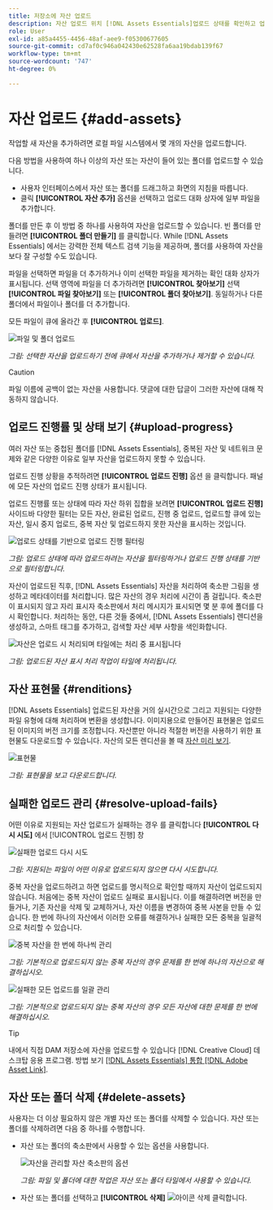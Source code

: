 ```yaml
---
title: 저장소에 자산 업로드
description: 자산 업로드 위치 [!DNL Assets Essentials]업로드 상태를 확인하고 업로드 문제를 해결합니다.
role: User
exl-id: a85a4455-4456-48af-aee9-f05300677605
source-git-commit: cd7af0c946a042430e62528fa6aa19bdab139f67
workflow-type: tm+mt
source-wordcount: '747'
ht-degree: 0%

---
```


# 자산 업로드 {#add-assets}

작업할 새 자산을 추가하려면 로컬 파일 시스템에서 몇 개의 자산을 업로드합니다. <!-- TBD: Many of the [common file formats are supported](/help/supported-file-formats.md). -->

다음 방법을 사용하여 하나 이상의 자산 또는 자산이 들어 있는 폴더를 업로드할 수 있습니다.

* 사용자 인터페이스에서 자산 또는 폴더를 드래그하고 화면의 지침을 따릅니다.
* 클릭 **[!UICONTROL 자산 추가]** 옵션을 선택하고 업로드 대화 상자에 일부 파일을 추가합니다.

<!-- TBD: Update this GIF
![Asset and nested folder upload demo](assets/do-not-localize/upload-assets.gif) -->

폴더를 만든 후 이 방법 중 하나를 사용하여 자산을 업로드할 수 있습니다. 빈 폴더를 만들려면 **[!UICONTROL 폴더 만들기]** 를 클릭합니다. While [!DNL Assets Essentials] 에서는 강력한 전체 텍스트 검색 기능을 제공하며, 폴더를 사용하여 자산을 보다 잘 구성할 수도 있습니다.

파일을 선택하면 파일을 더 추가하거나 이미 선택한 파일을 제거하는 확인 대화 상자가 표시됩니다. 선택 영역에 파일을 더 추가하려면 **[!UICONTROL 찾아보기]** 선택 **[!UICONTROL 파일 찾아보기]** 또는 **[!UICONTROL 폴더 찾아보기]**. 동일하거나 다른 폴더에서 파일이나 폴더를 더 추가합니다.

모든 파일이 큐에 올라간 후 **[!UICONTROL 업로드]**.

![파일 및 폴더 업로드](assets/upload-browse-files-folders.png)

*그림: 선택한 자산을 업로드하기 전에 큐에서 자산을 추가하거나 제거할 수 있습니다.*

>[!CAUTION]
>
>파일 이름에 공백이 없는 자산을 사용합니다. 댓글에 대한 답글이 그러한 자산에 대해 작동하지 않습니다.

## 업로드 진행률 및 상태 보기 {#upload-progress}

여러 자산 또는 중첩된 폴더를 [!DNL Assets Essentials], 중복된 자산 및 네트워크 문제와 같은 다양한 이유로 일부 자산을 업로드하지 못할 수 있습니다.

업로드 진행 상황을 추적하려면 **[!UICONTROL 업로드 진행]** 옵션 을 클릭합니다. 패널에 모든 자산의 업로드 진행 상태가 표시됩니다.

업로드 진행률 또는 상태에 따라 자산 하위 집합을 보려면 **[!UICONTROL 업로드 진행]** 사이드바 다양한 필터는 모든 자산, 완료된 업로드, 진행 중 업로드, 업로드할 큐에 있는 자산, 일시 중지 업로드, 중복 자산 및 업로드하지 못한 자산을 표시하는 것입니다.

![업로드 상태를 기반으로 업로드 진행 필터링](assets/filter-upload-progress.png)

*그림: 업로드 상태에 따라 업로드하려는 자산을 필터링하거나 업로드 진행 상태를 기반으로 필터링합니다.*

자산이 업로드된 직후, [!DNL Assets Essentials] 자산을 처리하여 축소판 그림을 생성하고 메타데이터를 처리합니다. 많은 자산의 경우 처리에 시간이 좀 걸립니다. 축소판이 표시되지 않고 자리 표시자 축소판에서 처리 메시지가 표시되면 몇 분 후에 폴더를 다시 확인합니다. 처리하는 동안, 다른 것들 중에서, [!DNL Assets Essentials] 렌디션을 생성하고, 스마트 태그를 추가하고, 검색할 자산 세부 사항을 색인화합니다.

![자산은 업로드 시 처리되며 타일에는 처리 중 표시됩니다](assets/upload-processing.png)

*그림: 업로드된 자산 표시 처리 작업이 타일에 처리됩니다.*

## 자산 표현물 {#renditions}

[!DNL Assets Essentials] 업로드된 자산을 거의 실시간으로 그리고 지원되는 다양한 파일 유형에 대해 처리하며 변환을 생성합니다. 이미지용으로 만들어진 표현물은 업로드된 이미지의 버전 크기를 조정합니다. 자산뿐만 아니라 적절한 버전을 사용하기 위한 표현물도 다운로드할 수 있습니다. 자산의 모든 렌디션을 볼 때 [자산 미리 보기](/help/navigate-view.md#preview-assets).

![표현물](assets/renditions-view-download.png)

*그림: 표현물을 보고 다운로드합니다.*

## 실패한 업로드 관리 {#resolve-upload-fails}

어떤 이유로 지원되는 자산 업로드가 실패하는 경우 를 클릭합니다 **[!UICONTROL 다시 시도]** 에서 [!UICONTROL 업로드 진행] 창

![실패한 업로드 다시 시도](assets/upload-retry.png)

*그림: 지원되는 파일이 어떤 이유로 업로드되지 않으면 다시 시도합니다.*

중복 자산을 업로드하려고 하면 업로드를 명시적으로 확인할 때까지 자산이 업로드되지 않습니다. 처음에는 중복 자산이 업로드 실패로 표시됩니다. 이를 해결하려면 버전을 만들거나, 기존 자산을 삭제 및 교체하거나, 자산 이름을 변경하여 중복 사본을 만들 수 있습니다. 한 번에 하나의 자산에서 이러한 오류를 해결하거나 실패한 모든 중복을 일괄적으로 처리할 수 있습니다.

![중복 자산을 한 번에 하나씩 관리](assets/uploads-manage-duplicates.png)

*그림: 기본적으로 업로드되지 않는 중복 자산의 경우 문제를 한 번에 하나의 자산으로 해결하십시오.*

![실패한 모든 업로드를 일괄 관리](assets/upload-progress-manage-failed-uploads.png)

*그림: 기본적으로 업로드되지 않는 중복 자산의 경우 모든 자산에 대한 문제를 한 번에 해결하십시오.*

>[!TIP]
>
>내에서 직접 DAM 저장소에 자산을 업로드할 수 있습니다 [!DNL Creative Cloud] 데스크탑 응용 프로그램. 방법 보기 [[!DNL Assets Essentials] 통합 [!DNL Adobe Asset Link]](/help/integration.md).

## 자산 또는 폴더 삭제 {#delete-assets}

사용자는 더 이상 필요하지 않은 개별 자산 또는 폴더를 삭제할 수 있습니다. 자산 또는 폴더를 삭제하려면 다음 중 하나를 수행합니다.

* 자산 또는 폴더의 축소판에서 사용할 수 있는 옵션을 사용합니다.

   ![자산을 관리할 자산 축소판의 옵션](assets/options-on-thumbnail.png)

   *그림: 파일 및 폴더에 대한 작업은 자산 또는 폴더 타일에서 사용할 수 있습니다.*

* 자산 또는 폴더를 선택하고 **[!UICONTROL 삭제]** ![아이콘 삭제](assets/do-not-localize/delete-icon.png) 클릭합니다.
